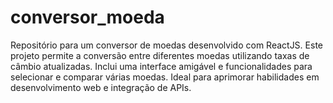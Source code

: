 # conversor_moeda
Repositório para um conversor de moedas desenvolvido com ReactJS. Este projeto permite a conversão entre diferentes moedas utilizando taxas de câmbio atualizadas. Inclui uma interface amigável e funcionalidades para selecionar e comparar várias moedas. Ideal para aprimorar habilidades em desenvolvimento web e integração de APIs.
